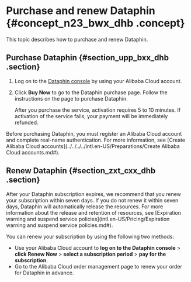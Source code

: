 # Purchase and renew Dataphin {#concept_n23_bwx_dhb .concept}

This topic describes how to purchase and renew Dataphin.

## Purchase Dataphin {#section_upp_bxx_dhb .section}

1.  Log on to the [Dataphin console](https://dataphin.console.aliyun.com/workingArea?accounttraceid=faf7fb35-e1d6-403f-b727-d195f4c90e6e) by using your Alibaba Cloud account.
2.  Click **Buy Now** to go to the Dataphin purchase page. Follow the instructions on the page to purchase Dataphin.

    After you purchase the service, activation requires 5 to 10 minutes. If activation of the service fails, your payment will be immediately refunded.


Before purchasing Dataphin, you must register an Alibaba Cloud account and complete real-name authentication. For more information, see [Create Alibaba Cloud accounts](../../../../intl.en-US/Preparations/Create Alibaba Cloud accounts.md#).

## Renew Dataphin {#section_zxt_cxx_dhb .section}

After your Dataphin subscription expires, we recommend that you renew your subscription within seven days. If you do not renew it within seven days, Dataphin will automatically release the resources. For more information about the release and retention of resources, see [Expiration warning and suspend service policies](intl.en-US/Pricing/Expiration warning and suspend service policies.md#).

You can renew your subscription by using the following two methods:

-   Use your Alibaba Cloud account to **log on to the Dataphin console** \> **click Renew Now** \> **select a subscription period** \> **pay for the subscription**.
-   Go to the Alibaba Cloud order management page to renew your order for Dataphin in advance.

